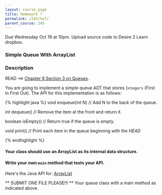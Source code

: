 ```yaml
---
layout: course_page
title: Homework 7
permalink: /245/hw7/
parent_course: 245
---
```


Due Wednesday Oct 19 at 10pm. Upload source code to Desire 2 Learn dropbox.

### Simple Queue With ArrayList


### Description

READ ==> [Chapter 9 Section 3 on Queues](http://math.hws.edu/javanotes/c9/s3.html#recursion.3.2).

You are going to implement a simple queue ADT that stores ```Integers``` (First In First Out). The API for this implementation is as follows:

{% highlight java %}
void enqueue(int N) // Add N to the back of the queue.

int dequeue() // Remove the item at the front and return it.

boolean isEmpty() // Return true if the queue is empty.

void print() // Print each item in the queue beginning with the *HEAD*

{% endhighlight %}

#### Your class should use an ArrayList as its internal data structure. 

#### Write your own ```main``` method that tests your API.

Here's the Java API for: [ArrayList](https://docs.oracle.com/javase/8/docs/api/java/util/ArrayList.html)


** SUBMIT ONE FILE PLEASE!!! ** Your queue class with a main method as indicated above.










